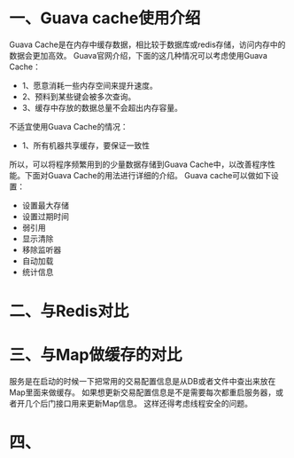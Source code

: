 # 一、Guava cache使用介绍
Guava Cache是在内存中缓存数据，相比较于数据库或redis存储，访问内存中的数据会更加高效。
Guava官网介绍，下面的这几种情况可以考虑使用Guava Cache：
  * 1、愿意消耗一些内存空间来提升速度。
  * 2、预料到某些键会被多次查询。
  * 3、缓存中存放的数据总量不会超出内存容量。

不适宜使用Guava Cache的情况：
  * 1、所有机器共享缓存，要保证一致性

所以，可以将程序频繁用到的少量数据存储到Guava Cache中，以改善程序性能。下面对Guava Cache的用法进行详细的介绍。
Guava cache可以做如下设置：
 * 设置最大存储
 * 设置过期时间
 * 弱引用
 * 显示清除
 * 移除监听器
 * 自动加载
 * 统计信息

# 二、与Redis对比


# 三、与Map做缓存的对比
服务是在启动的时候一下把常用的交易配置信息是从DB或者文件中查出来放在Map里面来做缓存。
如果想更新交易配置信息是不是需要每次都重启服务器，或者开几个后门接口用来更新Map信息。
这样还得考虑线程安全的问题。


# 四、
 
